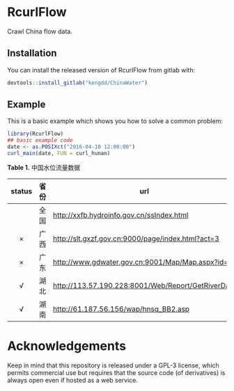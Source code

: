 
<!-- README.md is generated from README.Rmd. Please edit that file -->

# RcurlFlow

<!-- badges: start -->

<!-- badges: end -->

Crawl China flow data.

## Installation

You can install the released version of RcurlFlow from gitlab with:

``` r
devtools::install_gitlab("kongdd/ChinaWater")
```

## Example

This is a basic example which shows you how to solve a common problem:

``` r
library(RcurlFlow)
## basic example code
date <- as.POSIXct("2016-04-10 12:00:00")
curl_main(date, FUN = curl_hunan)
```

**Table 1.** 中国水位流量数据

| status | 省份 | url                                                | 水位 | 流量 |
| :----: | ---- | -------------------------------------------------- | :--: | :--: |
|        | 全国 | http://xxfb.hydroinfo.gov.cn/ssIndex.html          |      |      |
|   ×    | 广西 | http://slt.gxzf.gov.cn:9000/page/index.html?act=3  |      |      |
|   ×    | 广东 | http://www.gdwater.gov.cn:9001/Map/Map.aspx?id=    |  √   |      |
|   √    | 湖北 | http://113.57.190.228:8001/Web/Report/GetRiverData |  √   |  √   |
|   √    | 湖南 | http://61.187.56.156/wap/hnsq_BB2.asp              |  √   |  √   |


# Acknowledgements

Keep in mind that this repository is released under a GPL-3 license,
which permits commercial use but requires that the source code (of
derivatives) is always open even if hosted as a web service.
